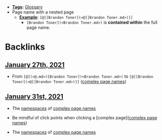 - **[Tags](<Tags.md>):** [Glossary](<Glossary.md>)
- Page name with a nested page 
    - **[Example](<Example.md>):** `[@[[Brandon Toner](<@[[Brandon Toner.md>)]]`
        - `[Brandon Toner](<Brandon Toner.md>)` is **contained within** the full page name.

# Backlinks
## [January 27th, 2021](<January 27th, 2021.md>)
- From `[@](<@.md>)[Brandon Toner](<Brandon Toner.md>)` to `[@[[Brandon Toner](<@[[Brandon Toner.md>)]]` ([complex page names](<complex page names.md>))

## [January 31st, 2021](<January 31st, 2021.md>)
- The [namespaces]([namespaces](<namespaces.md>)) of [complex page names](<complex page names.md>)

- Be mindful of click points when clicking a [complex page]([complex page names](<complex page names.md>))

- The [namespaces]([namespaces](<namespaces.md>)) of [complex page names](<complex page names.md>)

